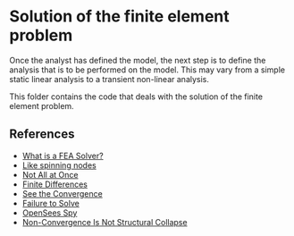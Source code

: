 # Solution of the finite element problem

Once the analyst has defined the model, the next step is to define the analysis that is to be performed on the model. This may vary from a simple static linear analysis to a transient non-linear analysis.

This folder contains the code that deals with the solution of the finite element problem.


## References

- [What is a FEA Solver?](https://feaforall.com/what-is-an-fea-solver)
- [Like spinning nodes](https://portwooddigital.com/2021/09/19/like-spinning-nodes)
- [Not All at Once](https://portwooddigital.com/2021/10/26/not-all-at-once/)
- [Finite Differences](https://portwooddigital.com/2021/11/27/finite-differences/)
- [See the Convergence](https://portwooddigital.com/2022/01/24/see-the-convergence/)
- [Failure to Solve](https://portwooddigital.com/2021/09/12/failure-to-solve)
- [OpenSees Spy](https://portwooddigital.com/2022/03/13/opensees-spy)
- [Non-Convergence Is Not Structural Collapse](https://portwooddigital.com/2022/03/20/non-convergence-is-not-structural-collapse/)
